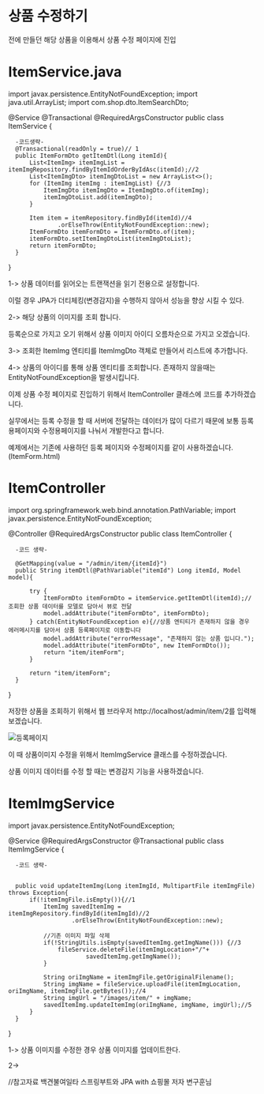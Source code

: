 상품 수정하기
===

전에 만들던 해당 상품을 이용해서 상품 수정 페이지에 진입

ItemService.java
===

  import javax.persistence.EntityNotFoundException;
  import java.util.ArrayList;
  import com.shop.dto.ItemSearchDto;

  @Service
  @Transactional
  @RequiredArgsConstructor
  public class ItemService {

      -코드생략-
      @Transactional(readOnly = true)// 1
      public ItemFormDto getItemDtl(Long itemId){
          List<ItemImg> itemImgList = itemImgRepository.findByItemIdOrderByIdAsc(itemId);//2
          List<ItemImgDto> itemImgDtoList = new ArrayList<>();
          for (ItemImg itemImg : itemImgList) {//3
              ItemImgDto itemImgDto = ItemImgDto.of(itemImg);
              itemImgDtoList.add(itemImgDto);
          }

          Item item = itemRepository.findById(itemId)//4
                  .orElseThrow(EntityNotFoundException::new);
          ItemFormDto itemFormDto = ItemFormDto.of(item);
          itemFormDto.setItemImgDtoList(itemImgDtoList);
          return itemFormDto;
      }
  }


1-> 상품 데이터를 읽어오는 트랜잭션을 읽기 전용으로 설정합니다.

이럴 경우 JPA가 더티체킹(변경감지)을 수행하지 않아서 성능을 향상 시킬 수 있다.

2-> 해당 상품의 이미지를 조회 합니다. 

등록순으로 가지고 오기 위해서 상품 이미지 아이디 오름차순으로 가지고 오겠습니다.

3-> 조회한 ItemImg 엔티티를 ItemImgDto 객체로 만들어서 리스트에 추가합니다.

4-> 상품의 아이디를 통해 상품 엔티티를 조회합니다. 존재하지 않을때는 EntityNotFoundException을 발생시킵니다.


이제 상품 수정 페이지로 진입하기 위해서 ItemController 클래스에 코드를 추가하겠습니다.

실무에서는 등록 수정을 할 때 서버에 전달하는 데이터가 많이 다르기 때문에 보통 등록용페이지와 수정용페이지를 나눠서 개발한다고 합니다.

예제에서는 기존에 사용하던 등록 페이지와 수정페이지를 같이 사용하겠습니다.(ItemForm.html)

ItemController
==

  import org.springframework.web.bind.annotation.PathVariable;
  import javax.persistence.EntityNotFoundException;

  @Controller
  @RequiredArgsConstructor
  public class ItemController {

      -코드 생략-

      @GetMapping(value = "/admin/item/{itemId}")
      public String itemDtl(@PathVariable("itemId") Long itemId, Model model){

          try {
              ItemFormDto itemFormDto = itemService.getItemDtl(itemId);//조회한 상품 데이터를 모델로 담아서 뷰로 전달
              model.addAttribute("itemFormDto", itemFormDto);
          } catch(EntityNotFoundException e){//상품 엔티티가 존재하지 않을 경우 에러메시지를 담아서 상품 등록페이지로 이동합니다
              model.addAttribute("errorMessage", "존재하지 않는 상품 입니다.");
              model.addAttribute("itemFormDto", new ItemFormDto());
              return "item/itemForm";
          }

          return "item/itemForm";
      }

  }

저장한 상품을 조회하기 위해서 웹 브라우저 http://localhost/admin/item/2를 입력해보겠습니다.

![등록페이지](https://user-images.githubusercontent.com/100178951/226937376-effdab8d-8abe-4f68-847e-c4cb3df687cc.jpg)

이 때 상품이미지 수정을 위해서 ItemImgService 클래스를 수정하겠습니다.

상품 이미지 데이터를 수정 할 때는 변경감지 기능을 사용하겠습니다.

ItemImgService
===

  import javax.persistence.EntityNotFoundException;

  @Service
  @RequiredArgsConstructor
  @Transactional
  public class ItemImgService {

      -코드 생략-

    
      public void updateItemImg(Long itemImgId, MultipartFile itemImgFile) throws Exception{
          if(!itemImgFile.isEmpty()){//1
              ItemImg savedItemImg = itemImgRepository.findById(itemImgId)//2
                      .orElseThrow(EntityNotFoundException::new);

              //기존 이미지 파일 삭제
              if(!StringUtils.isEmpty(savedItemImg.getImgName())) {//3
                  fileService.deleteFile(itemImgLocation+"/"+
                          savedItemImg.getImgName());
              }

              String oriImgName = itemImgFile.getOriginalFilename();
              String imgName = fileService.uploadFile(itemImgLocation, oriImgName, itemImgFile.getBytes());//4
              String imgUrl = "/images/item/" + imgName;
              savedItemImg.updateItemImg(oriImgName, imgName, imgUrl);//5
          }
      }

  }

1-> 상품 이미지를 수정한 경우 상품 이미지를 업데이트한다.

2->


//참고자료 백견불여일타 스프링부트와 JPA with 쇼핑몰 저자 변구훈님
